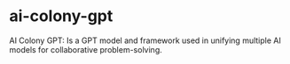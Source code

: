 # ai-colony-gpt
AI Colony GPT: Is a GPT model and framework used in unifying multiple AI models for collaborative problem-solving.
